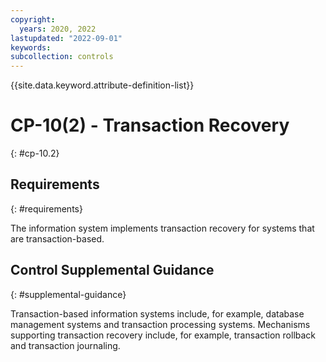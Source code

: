 ```yaml
---
copyright:
  years: 2020, 2022
lastupdated: "2022-09-01"
keywords: 
subcollection: controls
---
```



{{site.data.keyword.attribute-definition-list}}


# CP-10(2) - Transaction Recovery
{: #cp-10.2}

## Requirements
{: #requirements}

The information system implements transaction recovery for systems that are transaction-based.

## Control Supplemental Guidance
{: #supplemental-guidance}

Transaction-based information systems include, for example, database management systems and transaction processing systems. Mechanisms supporting transaction recovery include, for example, transaction rollback and transaction journaling.
